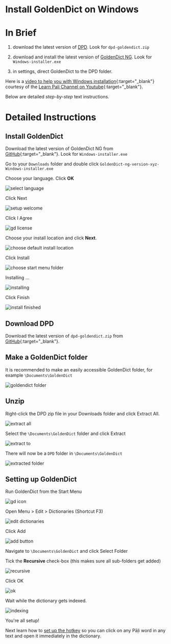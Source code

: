 # Install GoldenDict on Windows

# In Brief

1. download the latest version of [DPD](https://github.com/digitalpalidictionary/dpd-db/releases/latest). Look for `dpd-goldendict.zip`

2. download and install the latest version of [GoldenDict NG](https://github.com/xiaoyifang/goldendict-ng/releases/latest). Look for `Windows-installer.exe`

3. in settings, direct GoldenDict to the DPD folder.
   
Here is a [video to help you with Windows installation](https://www.youtube.com/watch?v=KZ4CecdVL0k){:target="_blank"} courtesy of the [Learn Pali Channel on Youtube](https://www.youtube.com/channel/UC73nNRzMzvweRb52ArFG3Gg){:target="_blank"}.

Below are detailed *step-by-step* text instructions. 

# Detailed Instructions

## Install GoldenDict

Download the latest version of GoldenDict NG from [GitHub](https://github.com/xiaoyifang/goldendict-ng/releases/latest){:target="_blank"}. Look for `Windows-installer.exe`

Go to your `Downloads` folder and double click `GoldenDict-ng-version-xyz-Windows-installer.exe`

<!-- ![gd exe](../pics/win-install/gd%20exe.png) -->

Choose your language. Click __OK__

![select language](../pics/win-install/select%20language.png)

Click Next

![setup welcome](../pics/win-install/setup%20welcome.png)

Click I Agree

![gd license](../pics/win-install/gd%20license.png)

Choose your install location and click __Next__.

![choose default install location](../pics/win-install/choose%20default%20install%20location.png)

Click Install

![choose start menu folder](../pics/win-install/choose%20start%20menu%20folder.png)

Installing …

![installing](../pics/win-install/installing.png)

Click Finish

![install finished](../pics/win-install/install%20finshed.png)

## Download DPD

Download the latest version of `dpd-goldendict.zip` from [GitHub](https://github.com/digitalpalidictionary/dpd-db/releases/latest){:target="_blank"}.

## Make a GoldenDict folder

It is recommended to make an easily accessible GoldenDict folder, for example `\Documents\GoldenDict`

![goldendict folder](../pics/win-install/goldendict%20folder.png)

## Unzip

Right-click the DPD zip file in your Downloads folder and click Extract All.

![extract all](../pics/win-install/extract%20all.png)

Select the `\Documents\GoldenDict` folder and click Extract

![extract to](../pics/win-install/extract%20to.png)

There will now be a `DPD` folder in `\Documents\GoldenDict`

![extracted folder](../pics/win-install/extracted%20folder.png)

## Setting up GoldenDict 

Run GoldenDict from the Start Menu

![gd icon](../pics/win-install/gd%20icon.png)

Open Menu > Edit > Dictionaries (Shortcut F3)

![edit dictionaries](../pics/win-install/edit%20dictionaries.png)

Click Add

![add button](../pics/win-install/add%20button.png)

Navigate to `\Documents\GoldenDict` and click Select Folder

Tick the __Recursive__ check-box (this makes sure all sub-folders get added)

![recursive](../pics/win-install/recursive.png)

Click OK

![ok](../pics/win-install/ok.png)

Wait while the dictionary gets indexed.

![indexing](../pics/win-install/indexing.png)

You're all setup!

Next learn how to [set up the hotkey](../goldendict/hotkey.md) so you can click on any Pāḷi word in any text and open it immediately in the dictionary.


